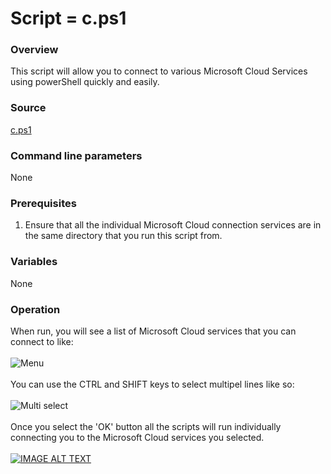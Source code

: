 # Script = c.ps1
### Overview
This script will allow you to connect to various Microsoft Cloud Services using powerShell quickly and easily.
### Source
[c.ps1](https://github.com/directorcia/Office365/blob/master/c.ps1)
### Command line parameters
None
### Prerequisites
1. Ensure that all the individual Microsoft Cloud connection services are in the same directory that you run this script from.
### Variables
None
### Operation
When run, you will see a list of Microsoft Cloud services that you can connect to like:<br><br>
![Menu](https://ciaopsbloghome.files.wordpress.com/2020/06/image-28.png)<br><br>
You can use the CTRL and SHIFT keys to select multipel lines like so:<br><br>
![Multi select](https://ciaopsbloghome.files.wordpress.com/2020/06/image-29.png)<br><br>
Once you select the 'OK' button all the scripts will run individually connecting you to the Microsoft Cloud services you selected.<br><br>
[![IMAGE ALT TEXT](http://img.youtube.com/vi/https://www.youtube.com/watch?v=lpBBku4Z6tI/0.jpg)](https://www.youtube.com/watch?v=lpBBku4Z6tI "An easier way to connect to Microsoft Cloud services with PowerShell")

